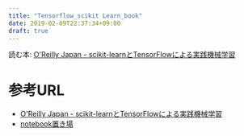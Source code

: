 ```yaml
---
title: "Tensorflow_scikit Learn_book"
date: 2019-02-09T22:37:34+09:00
draft: true
---
```


読む本: [O'Reilly Japan - scikit-learnとTensorFlowによる実践機械学習](https://www.oreilly.co.jp/books/9784873118345/)

# 参考URL
- [O'Reilly Japan - scikit-learnとTensorFlowによる実践機械学習](https://www.oreilly.co.jp/books/9784873118345/)
- [notebook置き場](https://github.com/mkusaka/tensorflow_tutorial)
